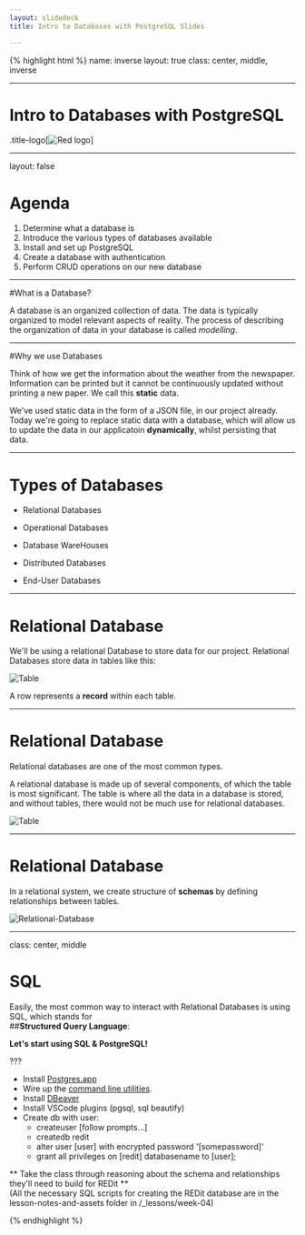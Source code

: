 ```yaml
---
layout: slidedeck
title: Intro to Databases with PostgreSQL Slides

---
```


{% highlight html %}
name: inverse
layout: true
class: center, middle, inverse

---
# Intro to Databases with PostgreSQL

.title-logo[![Red logo](/public/img/red-logo-white.svg)]

---
layout: false

# Agenda

1. Determine what a database is
2. Introduce the various types of databases available
3. Install and set up PostgreSQL
4. Create a database with authentication
5. Perform CRUD operations on our new database

---

#What is a Database?

A database is an organized collection of data. The data is typically organized to model relevant aspects of reality. The process of describing the organization of data in your database is called *modelling*.

---
#Why we use Databases

Think of how we get the information about the weather from the newspaper. Information can be printed but it cannot be continuously updated without printing a new paper. We call this **static** data. 

We've used static data in the form of a JSON file, in our project already. Today we're going to replace static data with a database, which will allow us to update the data in our applicatoin **dynamically**, whilst persisting that data.

---

# Types of Databases

- Relational Databases

- Operational Databases

- Database WareHouses

- Distributed Databases

- End-User Databases


---

# Relational Database

We'll be using a relational Database to store data for our project. Relational Databases store data in tables like this:

![Table](/public/img/slide-assets/sql-table.png)

A row represents a **record** within each table.

---

# Relational Database

Relational databases are one of the most common types.

A relational database is made up of several components, of which the table is most significant.  The table is where all the data in a database is stored, and without tables, there would not be much use for relational databases.

![Table](/public/img/slide-assets/sql-table.png)

---
# Relational Database

In a relational system, we create structure of **schemas** by defining relationships between tables.

![Relational-Database](/public/img/slide-assets/relational-databases.png)

---
class: center, middle

# SQL

Easily, the most common way to interact with Relational Databases is using SQL, which stands for<br/>
##**Structured Query Language**:

**Let's start using SQL & PostgreSQL!**

???
- Install [Postgres.app](https://postgresapp.com/) 
- Wire up the [command line utilities](https://postgresapp.com/documentation/cli-tools.html). 
- Install [DBeaver](http://dbeaver.jkiss.org/) 
- Install VSCode plugins (pgsql, sql beautify)
- Create db with user: 
    - createuser [follow prompts...]
    - createdb redit
    - alter user [user] with encrypted password '[somepassword]'
    - grant all privileges on [redit] databasename to [user];

** Take the class through reasoning about the schema and relationships they'll need to build for REDit ** <br/>
(All the necessary SQL scripts for creating the REDit database are in the lesson-notes-and-assets folder in /_lessons/week-04) 

{% endhighlight %}
